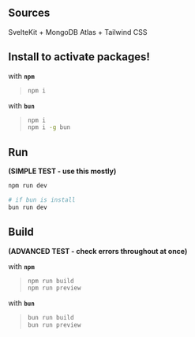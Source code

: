 ## Sources
SvelteKit + MongoDB Atlas + Tailwind CSS

## Install to activate packages!


with **`npm`**
>```bash
>npm i

with **`bun`**
>```bash
>npm i
>npm i -g bun

## Run 
**(SIMPLE TEST - use this mostly)**

```bash
npm run dev

# if bun is install
bun run dev
```

## Build 
**(ADVANCED TEST - check errors throughout at once)**

with **`npm`**
>```bash
>npm run build
>npm run preview

with **`bun`**
>```bash
>bun run build
>bun run preview


